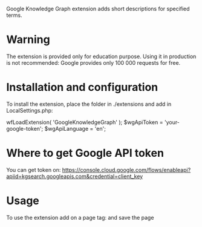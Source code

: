 Google Knowledge Graph extension adds short descriptions for specified terms.

# Warning
The extension is provided only for education purpose. 
Using it in production is not recommended: Google provides only 100 000 requests for free. 

# Installation and configuration
To install the extension, place the folder in ./extensions and add in LocalSettings.php:

 wfLoadExtension( 'GoogleKnowledgeGraph' );
 $wgApiToken = 'your-google-token';
 $wgApiLanguage = 'en';


# Where to get Google API token
You can get token on:
https://console.cloud.google.com/flows/enableapi?apiid=kgsearch.googleapis.com&credential=client_key

# Usage
To use the extension add on a page tag:
<GoogleKnowledgeGraph query="Mario">
and save the page
